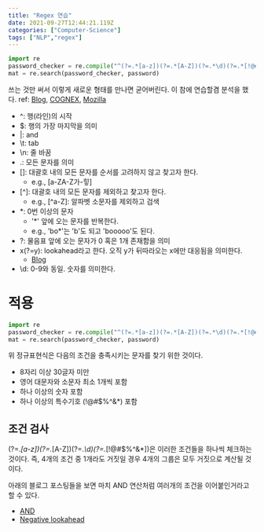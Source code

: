 ```yaml
---
title: "Regex 연습"
date: 2021-09-27T12:44:21.119Z
categories: ["Computer-Science"]
tags: ["NLP","regex"]
---
```

```python
import re
password_checker = re.compile("^(?=.*[a-z])(?=.*[A-Z])(?=.*\d)(?=.*[!@#$%^&*])[A-Za-z\d!@#$%^&*]{8,30}$"  )
mat = re.search(password_checker, password)
```

쓰는 것만 써서 이렇게 새로운 형태를 만나면 굳어버린다. 이 참에 연습할겸 분석을 했다.
ref: [Blog](https://m.blog.naver.com/PostView.naver?isHttpsRedirect=true&blogId=odise444&logNo=60145646608), [COGNEX](https://support.cognex.com/docs/vidi_341/web/KO/vidisuite/Content/ViDi_Topics/1_Overview/images_display_filters_regex_basics.htm), [Mozilla](https://developer.mozilla.org/ko/docs/Web/JavaScript/Guide/Regular_Expressions)

- ^: 행(라인)의 시작
- $: 행의 가장 마지막을 의미
- |: and
- \t: tab
- \n: 줄 바꿈
- .: 모든 문자를 의미
- []: 대괄호 내의 모든 문자를 순서를 고려하지 않고 찾고자 한다.
  - e.g., [a-ZA-Z가-힣]
- [^]: 대괄호 내의 모든 문자를 제외하고 찾고자 한다.
  - e.g., [^a-Z]: 알파벳 소문자를 제외하고 검색
- *: 0번 이상의 문자
  - '*' 앞에 오는 문자를 반복한다.
  - e.g., 'bo*'는 'b'도 되고 'booooo'도 된다. 
- ?: 물음표 앞에 오는 문자가 0 혹은 1개 존재함을 의미
- x(?=y): lookahead라고 한다. 오직 y가 뒤따라오는 x에만 대응됨을 의미한다. 
  - [Blog](https://elvanov.com/2388)
- \d: 0-9와 동일. 숫자를 의미한다.


# 적용
```python
import re
password_checker = re.compile("^(?=.*[a-z])(?=.*[A-Z])(?=.*\d)(?=.*[!@#$%^&*])[A-Za-z\d!@#$%^&*]{8,30}$"  )
mat = re.search(password_checker, password)
```

위 정규표현식은 다음의 조건을 충족시키는 문자를 찾기 위한 것이다.
- 8자리 이상 30글자 미만
- 영어 대문자와 소문자 최소 1개씩 포함
- 하나 이상의 숫자 포함
- 하나 이상의 특수기호 (!@#$%^&*) 포함

## 조건 검사
(?=.*[a-z])(?=.*[A-Z])(?=.*\d)(?=.*[!@#$%^&*])은 이러한 조건들을 하나씩 체크하는 것이다. 즉, 4개의 조건 중 1개라도 거짓일 경우 4개의 그룹은 모두 거짓으로 계산될 것이다. 

아래의 블로그 포스팅들을 보면 마치 AND 연산처럼 여러개의 조건을 이어붙인거라고 할 수 있다.

- [AND](https://1004lucifer.blogspot.com/2019/04/regex-and.html)
- [Negative lookahead](http://1004lucifer.blogspot.com/2019/06/regex.html)